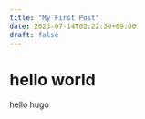 ```yaml
---
title: "My First Post"
date: 2023-07-14T02:22:30+09:00
draft: false
---
```

# hello world
hello hugo